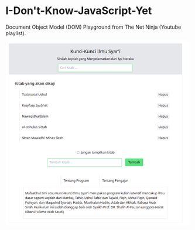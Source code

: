 # I-Don't-Know-JavaScript-Yet
Document Object Model (DOM) Playground from The Net Ninja (Youtube playlist).  

![](./preview.png)

